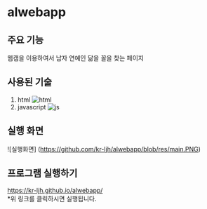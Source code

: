 # alwebapp
## 주요 기능
웹캠을 이용하여서 남자 연예인 닮을 꼴을 찾는 페이지
## 사용된 기술
  1. html
 ![html](https://img.shields.io/badge/HTML-239120?style=for-the-badge&logo=html5&logoColor=white)
  3. javascript
![js](https://img.shields.io/badge/JavaScript-F7DF1E?style=for-the-badge&logo=JavaScript&logoColor=white)

## 실행 화면 
![실행화면]
(https://github.com/kr-ljh/alwebapp/blob/res/main.PNG)


## 프로그램 실행하기 
 https://kr-ljh.github.io/alwebapp/
<br> *위 링크를 클릭하시면 실행됩니다. 
